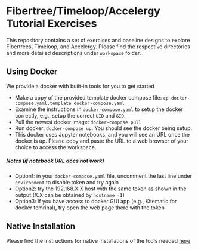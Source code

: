 Fibertree/Timeloop/Accelergy Tutorial Exercises
======================================

This repository contains a set of exercises and baseline designs to explore Fibertrees, Timeloop, and Accelergy.
Please find the respective directories and more detailed descriptions under `workspace` folder.

## Using Docker

We provide a docker with built-in tools for you to get started

- Make a copy of the provided template docker compose file: `cp docker-compose.yaml.template docker-compose.yaml`
- Examine the instructions in `docker-compose.yaml` to setup the docker correctly, e.g., setup the correct `UID` and `GID`.
- Pull the newest docker image: `docker-compose pull`
- Run docker: `docker-compose up`. You should see the docker being setup.
- This docker uses Jupyter notebooks, and you will see an URL once the docker is up. Please copy and paste the URL
to a web browser of your choice to access the workspace. 

##### Notes (if notebook URL does not work)
- Option1: in your `docker-compose.yaml` file, uncomment the last line under `environment` to disable token and try again
- Option2: try the 192.168.X.X host with the same token as shown in the output (X.X can be obtained by `hostname -I`)
- Option3: if you have access to docker GUI app (e.g., Kitematic for docker temrinal), try open the web page there with the token


## Native Installation

Please find the instructions for native installations of the tools needed [here](https://timeloop.csail.mit.edu/installation)
